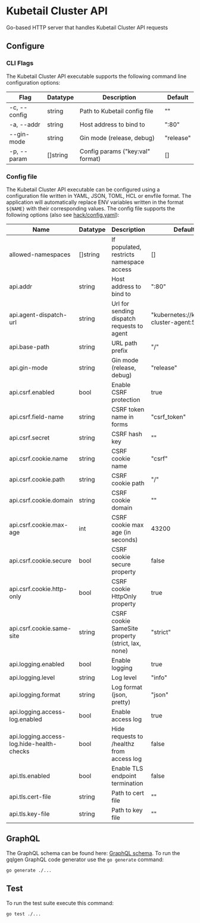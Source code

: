 # Kubetail Cluster API

Go-based HTTP server that handles Kubetail Cluster API requests

## Configure

### CLI Flags

The Kubetail Cluster API executable supports the following command line configuration options:

| Flag         | Datatype | Description                      | Default   |
| ------------ | -------- | -------------------------------- | --------- |
| -c, --config | string   | Path to Kubetail config file     | ""        |
| -a, --addr   | string   | Host address to bind to          | ":80"     |
| --gin-mode   | string   | Gin mode (release, debug)        | "release" |
| -p, --param  | []string | Config params ("key:val" format) | []        |

### Config file

The Kubetail Cluster API executable can be configured using a configuration file written in YAML, JSON, TOML, HCL or envfile format. The application will automatically replace ENV variables written in the format `${NAME}` with their corresponding values. The config file supports the following options (also see [hack/config.yaml](../../hack/config.yaml)):

| Name                                      | Datatype | Description                                          | Default                                     |
| ----------------------------------------- | -------- | ---------------------------------------------------- | ------------------------------------------- |
| allowed-namespaces                        | []string | If populated, restricts namespace access             | []                                          |
| api.addr                                  | string   | Host address to bind to                              | ":80"                                       |
| api.agent-dispatch-url                    | string   | Url for sending dispatch requests to agent           | "kubernetes://kubetail-cluster-agent:50051" |
| api.base-path                             | string   | URL path prefix                                      | "/"                                         |
| api.gin-mode                              | string   | Gin mode (release, debug)                            | "release"                                   |
| api.csrf.enabled                          | bool     | Enable CSRF protection                               | true                                        |
| api.csrf.field-name                       | string   | CSRF token name in forms                             | "csrf_token"                                |
| api.csrf.secret                           | string   | CSRF hash key                                        | ""                                          |
| api.csrf.cookie.name                      | string   | CSRF cookie name                                     | "csrf"                                      |
| api.csrf.cookie.path                      | string   | CSRF cookie path                                     | "/"                                         |
| api.csrf.cookie.domain                    | string   | CSRF cookie domain                                   | ""                                          |
| api.csrf.cookie.max-age                   | int      | CSRF cookie max age (in seconds)                     | 43200                                       |
| api.csrf.cookie.secure                    | bool     | CSRF cookie secure property                          | false                                       |
| api.csrf.cookie.http-only                 | bool     | CSRF cookie HttpOnly property                        | true                                        |
| api.csrf.cookie.same-site                 | string   | CSRF cookie SameSite property (strict, lax, none)    | "strict"                                    |
| api.logging.enabled                       | bool     | Enable logging                                       | true                                        |
| api.logging.level                         | string   | Log level                                            | "info"                                      |
| api.logging.format                        | string   | Log format (json, pretty)                            | "json"                                      |
| api.logging.access-log.enabled            | bool     | Enable access log                                    | true                                        |
| api.logging.access-log.hide-health-checks | bool     | Hide requests to /healthz from access log            | false                                       |
| api.tls.enabled                           | bool     | Enable TLS endpoint termination                      | false                                       |
| api.tls.cert-file                         | string   | Path to cert file                                    | ""                                          |
| api.tls.key-file                          | string   | Path to key file                                     | ""                                          |

## GraphQL

The GraphQL schema can be found here: [GraphQL schema](graph/schema.graphqls). To run the gqlgen GraphQL code generator use the `go generate` command:

```console
go generate ./...
```

## Test

To run the test suite execute this command:

```console
go test ./...
```
